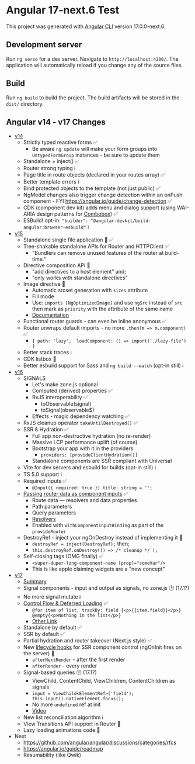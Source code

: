 # Angular 17-next.6 Test

This project was generated with [Angular CLI](https://github.com/angular/angular-cli) version 17.0.0-next.6.

## Development server

Run `ng serve` for a dev server. Navigate to `http://localhost:4200/`. The application will automatically reload if you change any of the source files.

## Build

Run `ng build` to build the project. The build artifacts will be stored in the `dist/` directory.

## Angular v14 - v17 Changes
- [v14](https://blog.angular.io/angular-v14-is-now-available-391a6db736af)
  - Strictly typed reactive forms ✅
    - Be aware `ng update` will make your form groups into `UntypedFormGroup` instances - be sure to update them
  - Standalone + inject() ✅
  - Router strong typing ℹ️
  - Page title in route objects (declared in your routes array) ✅
  - Better template errors ℹ️
  - Bind protected objects to the template (not just public) ✅
  - NgModel changes also trigger change detection within an onPush component - FYI https://angular.io/guide/change-detection ✅
  - CDK (component dev kit) adds menu and dialog support (using WAI-ARIA design patterns for [Combobox](https://www.w3.org/TR/wai-aria-practices-1.1/#combobox)) ✅
  - ESBuild!  opt-in: `"builder": "@angular-devkit/build-angular:browser-esbuild"` ℹ️
- [v15](https://blog.angular.io/angular-v15-is-now-available-df7be7f2f4c8)
  - Standalone single file application 🤯 ✅
  - Tree-shakable standalone APIs for Router and HTTPClient ✅
    - "Bundlers can remove unused features of the router at build-time."
  - Directive composition API 🔄
    - "add directives to a host element" and;
    - "only works with standalone directives"
  - Image directive 🔄
    - Automatic srcset generation with `sizes` attribute
    - Fill mode
    - Use: `imports [NgOptimizedImage]` and use `ngSrc` instead of `src` then mark as `priority` with the attribute of the same name
    - [Documentation](https://angular.io/guide/image-directive)
  - Functional router guards - can even be inline anonymous ✅
  - Router unwraps default imports - no more `.then(m => m.component)` ✅
    - `{ path: 'lazy',  loadComponent: () => import('./lazy-file') }`
  - Better stack traces ℹ️
  - CDK listbox 🔄
  - Better esbuild support for Sass and `ng build --watch` (opt-in still) ℹ️
- [v16](https://blog.angular.io/angular-v16-is-here-4d7a28ec680d)
  - SIGNALS
    - Let's make zone.js optional
    - Computed (derived) properties ✅
    - RxJS interoperability ✅
      - toObservable(signal)
      - toSignal(observable$)
    - Effects - magic dependency watching ✅
  - RxJS cleanup operator `takeUntilDestroyed()` ✅
  - SSR & Hydration ✅
    - Full app non-destructive hydration (no re-render)
    - Massive LCP performance uplift (of course)
    - Bootstrap your app with it in the providers
      - `providers: [provideClientHydration()]`
    - Standalone components are SSR compliant with Universal
  - Vite for dev servers and esbuild for builds (opt-in still) ℹ️
  - TS 5.0 support ℹ️
  - Required inputs ✅
    - `@Input({ required: true }) title: string = '';`
  - [Passing router data as component inputs](https://www.freecodecamp.org/news/use-input-for-angular-route-parameters/) ✅
    - Route data — resolvers and data properties
    - Path parameters
    - Query parameters
    - [Resolvers](https://itnext.io/understanding-angular-resolvers-b49f6c227278)
    - Enabled with `withComponentInputBinding` as part of the `provideRouter`
  - DestroyRef - inject your ngOnDestroy instead of implementing it 🔄
    - `destroyRef = inject(DestroyRef);` then;
    - `this.destroyRef.onDestroy(() => /* cleanup */ );`
  - Self-closing tags (OMG finally) ✅
    - `<super-duper-long-component-name [prop]="someVar"/>`
    - This is like apple claiming widgets are a "new concept"
- [v17](https://blog.angular.io/meet-angulars-new-control-flow-a02c6eee7843)
  - [Summary](https://twitter.com/Enea_Jahollari/status/1715802499842498605)
  - Signal components - input and output as signals, no zone.js 🕑 (17.1?)
  - No more signal mutate ℹ️
  - [Control Flow & Deferred Loading](https://github.com/angular/angular/discussions/51241) ✅
    - `@for item of list; trackBy: field {<p>{{item.field}}</p>} @empty{<p>Nothing in the list</p>}`
    - [Other Link](https://blog.angular.io/meet-angulars-new-control-flow-a02c6eee7843)
  - Standalone by default ✅
  - SSR by default ✅
  - Partial hydration and router takeover (Next.js style) ✅
  - New [lifecycle hooks](https://blog.herodevs.com/new-in-angular-afternextrender-and-afterrender-51c5d8035693) for SSR component control (ngOnInit fires on the server) 🔄
    - `afterNextRender` - after the first render
    - `afterRender` - every render
  - Signal-based queries 🕑 (17.1?)
    - ViewChild, ContentChild, ViewChildren, ContentChildren as signals
    - `input = ViewChild<ElementRef>('field'); this.input().nativeElement.focus();`
    - No more `undefined` ref at init
    - [Video](https://www.youtube.com/watch?v=G_OYh0qKTDs&ab_channel=JoshuaMorony)
  - New list reconciliation algorithm ℹ️
  - View Transitions API support in Router 🔄
  - Lazy loading animations code 🔄
- Next
  - https://github.com/angular/angular/discussions/categories/rfcs
  - https://angular.io/guide/roadmap
  - Resumability (like Qwik)
